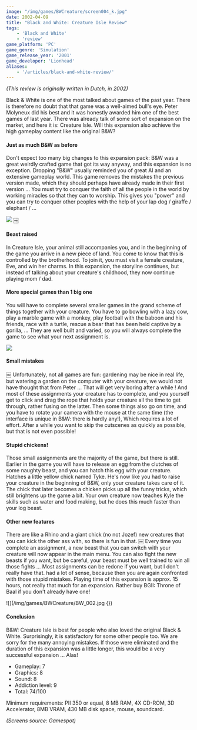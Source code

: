 ```yaml
---
image: "/img/games/BWCreature/screen004_k.jpg"
date: 2002-04-09
title: "Black and White: Creature Isle Review"
tags:
    - 'Black and White'
    - 'review'
game_platform: 'PC'
game_genre: 'Simulation'
game_release_year: '2001'
game_developer: 'Lionhead'
aliases:
    - '/articles/black-and-white-review/'
---
```


_(This review is originally written in Dutch, in 2002)_

Black & White is one of the most talked about games of the past year. There is therefore no doubt that that game was a well-aimed bull's eye. Peter Molyneux did his best and it was honestly awarded him one of the best games of last year. There was already talk of some sort of expansion on the market, and here it is: Creature Isle. Will this expansion also achieve the high gameplay content like the original B&W?

#### Just as much B&W as before

Don't expect too many big changes to this expansion pack: B&W was a great weirdly crafted game that got its way anyway, and this expansion is no exception. Dropping "B&W" usually reminded you of great AI and an extensive gameplay world. This game removes the mistakes the previous version made, which they should perhaps have already made in their first version ... You must try to conquer the faith of all the people in the world by working miracles so that they can to worship. This gives you "power" and you can try to conquer other peoples with the help of your lap dog / giraffe / elephant / ...

![](/img/games/BWCreature/BW_004.jpg)
￼
#### Beast raised

In Creature Isle, your animal still accompanies you, and in the beginning of the game you arrive in a new piece of land. You come to know that this is controlled by the brotherhood. To join it, you must visit a female creature, Eve, and win her charms. In this expansion, the storyline continues, but instead of talking about your creature's childhood, they now continue playing mom / dad.

#### More special games than 1 big one

You will have to complete several smaller games in the grand scheme of things together with your creature. You have to go bowling with a lazy cow, play a marble game with a monkey, play football with the baboon and his friends, race with a turtle, rescue a bear that has been held captive by a gorilla, ... They are well built and varied, so you will always complete the game to see what your next assignment is.

![](/img/games/BWCreature/BW_008.jpg)

#### Small mistakes
￼
Unfortunately, not all games are fun: gardening may be nice in real life, but watering a garden on the computer with your creature, we would not have thought that from Peter ... That will get very boring after a while ! And most of these assignments your creature has to complete, and you yourself get to click and drag the rope that holds your creature all the time to get through, rather fusing on the latter. Then some things also go on time, and you have to rotate your camera with the mouse at the same time (the interface is unique in B&W: there is hardly any!), Which requires a lot of effort. After a while you want to skip the cutscenes as quickly as possible, but that is not even possible!

#### Stupid chickens!

Those small assignments are the majority of the game, but there is still. Earlier in the game you will have to release an egg from the clutches of some naughty beast, and you can hatch this egg with your creature. Hatches a little yellow chick named Tyke. He's now like you had to raise your creature in the beginning of B&W, only your creature takes care of it. The chick that later becomes a chicken picks up all the funny tricks, which still brightens up the game a bit. Your own creature now teaches Kyle the skills such as water and food making, but he does this much faster than your log beast.

#### Other new features

There are like a Rhino and a giant chick (no not Jozef) new creatures that you can kick the other ass with, so there is fun in that.
￼
Every time you complete an assignment, a new beast that you can switch with your creature will now appear in the main menu. You can also fight the new beasts if you want, but be careful, your beast must be well trained to win all those fights ... Most assignments can be redone if you want, but I don't really have that. had a lot of sense, because then you are again confronted with those stupid mistakes. Playing time of this expansion is approx. 15 hours, not really that much for an expansion. Rather buy BGII: Throne of Baal if you don't already have one!

![](/img/games/BWCreature/BW_002.jpg {})

#### Conclusion

B&W: Creature Isle is best for people who also loved the original Black & White. Surprisingly, it is satisfactory for some other people too. We are sorry for the many annoying mistakes. If those were eliminated and the duration of this expansion was a little longer, this would be a very successful expansion ... Alas!

- Gameplay: 7
- Graphics: 8
- Sound: 8
- Addiction level: 9
- Total: 74/100

Minimum requirements:  PII 350 or equal, 8 MB RAM, 4X CD-ROM, 3D Accelerator, 8MB VRAM, 430 MB disk space, mouse, soundcard.

_(Screens source: Gamespot)_
